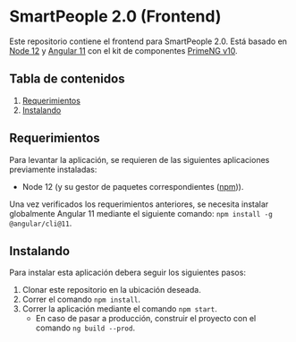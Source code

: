 # SmartPeople 2.0 (Frontend)
Este repositorio contiene el frontend para SmartPeople 2.0. Está basado en [Node 12](https://nodejs.org/) y [Angular
 11](https://angular.io/) con el kit de componentes [PrimeNG v10](https://www.primefaces.org/primeng/v10-lts/).

## Tabla de contenidos
1. [Requerimientos](#requerimientos)
2. [Instalando](#instalando)

## Requerimientos
Para levantar la aplicación, se requieren de las siguientes aplicaciones previamente instaladas:
- Node 12 (y su gestor de paquetes correspondientes ([npm](https://www.npmjs.com/))).

Una vez verificados los requerimientos anteriores, se necesita instalar globalmente Angular 11 mediante el siguiente comando:
`npm install -g @angular/cli@11`.

## Instalando
Para instalar esta aplicación debera seguir los siguientes pasos:
1. Clonar este repositorio en la ubicación deseada.
2. Correr el comando `npm install`.
3. Correr la aplicación mediante el comando `npm start`.
    - En caso de pasar a producción, construir el proyecto con el comando `ng build --prod`.
